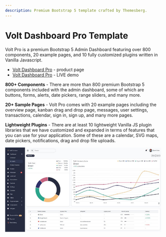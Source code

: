 ```yaml
---
description: Premium Bootstrap 5 template crafted by Themesberg.
---
```


# Volt Dashboard Pro Template

Volt Pro is a premium Bootstrap 5 Admin Dashboard featuring over 800 components, 20 example pages, and 10 fully customized plugins written in Vanilla Javascript.

* [Volt Dashboard Pro](https://themesberg.com/product/admin-dashboard/volt-premium-bootstrap-5-dashboard) - product page
* [Volt Dashboard Pro](https://demo.themesberg.com/volt-pro/) - LIVE demo

**800+ Components** - There are more than 800 premium Bootstrap 5 components included with the admin dashboard, some of which are buttons, forms, alerts, date pickers, range sliders, and many more.

**20+ Sample Pages** - Volt Pro comes with 20 example pages including the overview page, kanban drag and drop page, messages, user settings, transactions, calendar, sign in, sign up, and many more pages.

**Lightweight Plugins** - There are at least 10 lightweight Vanilla JS plugin libraries that we have customized and expanded in terms of features that you can use for your application. Some of these are a calendar, SVG maps, date pickers, notifications, drag and drop file uploads.

![Volt PRO - Premium Bootstrap Template.](../../.gitbook/assets/docs-volt-pro-screen.jpg)


